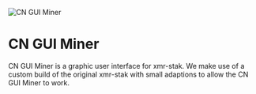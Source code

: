 ![CN GUI Miner](https://cnguiminer.com/img/miner.png)

# CN GUI Miner
CN GUI Miner is a graphic user interface for xmr-stak. We make use of a custom build of the original xmr-stak with small adaptions to allow the CN GUI Miner to work.
